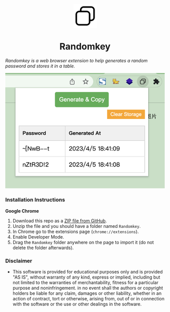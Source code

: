 <p align="center">
  <img src="https://github.com/Marchccc/randomkey-chrome/blob/main/icon128.png" width="75" height="75"/>
</p>

<h1 align="center">Randomkey</h1>

*Randomkey is a web browser extension to help generates a random password and stores it in a table.*

[![Randomkey](https://github.com/Marchccc/randomkey-chrome/blob/main/screen.png)](https://github.com/Marchccc/randomkey-chrome)


### Installation Instructions
**Google Chrome**
1. Download this repo as a [ZIP file from GitHub](https://github.com/Marchccc/randomkey-chrome/archive/master.zip).
1. Unzip the file and you should have a folder named `Randomkey`.
1. In Chrome go to the extensions page (`chrome://extensions`).
1. Enable Developer Mode.
1. Drag the `Randomkey` folder anywhere on the page to import it (do not delete the folder afterwards).

### Disclaimer
* This software is provided for educational purposes only and
is provided "AS IS", without warranty of any kind, express or
implied, including but not limited to the warranties of merchantability,
fitness for a particular purpose and noninfringement. in no event shall the
authors or copyright holders be liable for any claim, damages or other
liability, whether in an action of contract, tort or otherwise, arising from,
out of or in connection with the software or the use or other dealings in the
software.
